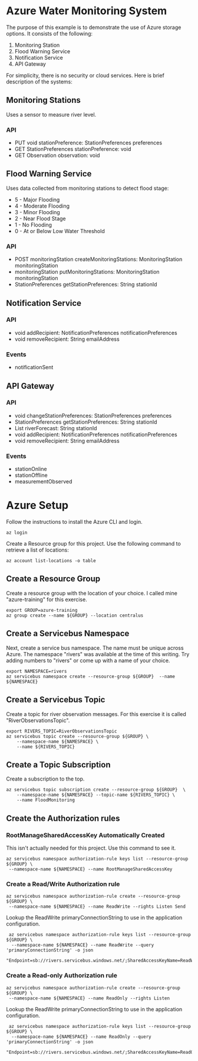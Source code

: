 # Azure Water Monitoring System

The purpose of this example is to demonstrate the use of Azure storage options.
It consists of the following:
1) Monitoring Station
2) Flood Warning Service
3) Notification Service
4) API Gateway

For simplicity, there is no security or cloud services.
Here is brief description of the systems:

## Monitoring Stations
Uses a sensor to measure river level.

### API
* PUT void stationPreference: StationPreferences preferences
* GET StationPreferences stationPreference: void
* GET Observation observation: void

## Flood Warning Service
Uses data collected from monitoring stations to detect flood stage:
* 5 - Major Flooding
* 4 - Moderate Flooding
* 3 - Minor Flooding
* 2 - Near Flood Stage
* 1 - No Flooding
* 0 - At or Below Low Water Threshold

### API
* POST monitoringStation createMonitoringStations: MonitoringStation monitoringStation
* monitoringStation putMonitoringStations: MonitoringStation monitoringStation
* StationPreferences getStationPreferences: String stationId

## Notification Service

### API
* void addRecipient: NotificationPreferences notificationPreferences
* void removeRecipient: String emailAddress

### Events
* notificationSent

## API Gateway

### API
* void changeStationPreferences: StationPreferences preferences
* StationPreferences getStationPreferences: String stationId
* List riverForecast: String stationId
* void addRecipient: NotificationPreferences notificationPreferences
* void removeRecipient: String emailAddress

### Events
* stationOnline
* stationOffline
* measurementObserved

# Azure Setup

Follow the instructions to install the Azure CLI and login.
```
az login
```

Create a Resource group for this project. Use the following command to retrieve a
list of locations:
```
az account list-locations -o table
```

## Create a Resource Group
Create a resource group with the location of your choice. I called mine
"azure-training" for this exercise.
```
export GROUP=azure-training
az group create --name ${GROUP} --location centralus
```

## Create a Servicebus Namespace
Next, create a service bus namespace. The name must be unique across Azure. The namespace "rivers"
was available at the time of this writing. Try adding numbers to "rivers" or come up with a name of your
choice.
```
export NAMESPACE=rivers
az servicebus namespace create --resource-group ${GROUP}  --name ${NAMESPACE}
```

## Create a Servicebus Topic
Create a topic for river observation messages. For this exercise it is called "RiverObservationsTopic".
```
export RIVERS_TOPIC=RiverObservationsTopic
az servicebus topic create --resource-group ${GROUP} \
    --namespace-name ${NAMESPACE} \
    --name ${RIVERS_TOPIC}
```

## Create a Topic Subscription
Create a subscription to the top.
```
az servicebus topic subscription create --resource-group ${GROUP}  \
    --namespace-name ${NAMESPACE} --topic-name ${RIVERS_TOPIC} \
    --name FloodMonitoring
```

## Create the Authorization rules

### RootManageSharedAccessKey Automatically Created
This isn't actually needed for this project. Use this command to see it.
```
az servicebus namespace authorization-rule keys list --resource-group ${GROUP} \
 --namespace-name ${NAMESPACE} --name RootManageSharedAccessKey
```
### Create a Read/Write Authorization rule
```
az servicebus namespace authorization-rule create --resource-group ${GROUP} \
 --namespace-name ${NAMESPACE} --name ReadWrite --rights Listen Send
```

Lookup the ReadWrite primaryConnectionString to use in the application configuration.
```
 az servicebus namespace authorization-rule keys list --resource-group ${GROUP} \
  --namespace-name ${NAMESPACE} --name ReadWrite --query 'primaryConnectionString' -o json

"Endpoint=sb://rivers.servicebus.windows.net/;SharedAccessKeyName=ReadWrite;SharedAccessKey=B0B1lAicVuOaq2SCC4+EE2xYwonYn8Wl80eIycG0jfY="
```

### Create a Read-only Authorization rule
```
az servicebus namespace authorization-rule create --resource-group ${GROUP} \
 --namespace-name ${NAMESPACE} --name ReadOnly --rights Listen
```

Lookup the ReadWrite primaryConnectionString to use in the application configuration.
```
 az servicebus namespace authorization-rule keys list --resource-group ${GROUP} \
  --namespace-name ${NAMESPACE} --name ReadOnly --query 'primaryConnectionString' -o json

"Endpoint=sb://rivers.servicebus.windows.net/;SharedAccessKeyName=ReadOnly;SharedAccessKey=53cOWDfM3g0zukbnG6ID9SbDd+MFC/y/7jbTCghVts4="
```
